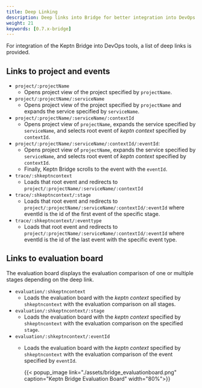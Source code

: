 ```yaml
---
title: Deep Linking
description: Deep links into Bridge for better integration into DevOps tools
weight: 21
keywords: [0.7.x-bridge]
---
```


For integration of the Keptn Bridge into DevOps tools, a list of deep links is provided. 

## Links to project and events

- `project/:projectName`
  - Opens project view of the project specified by `projectName`.
- `project/:projectName/:serviceName`
  - Opens project view of the project specified by `projectName` and expands the service specified by `serviceName`.
- `project/:projectName/:serviceName/:contextId`
  - Opens project view of `projectName`, expands the service specified by `serviceName`, and selects root event of *keptn context* specified by `contextId`.
- `project/:projectName/:serviceName/:contextId/:eventId`: 
  - Opens project view of `projectName`, expands the service specified by `serviceName`, and selects root event of *keptn context* specified by `contextId`. 
  - Finally, Keptn Bridge scrolls to the event with the `eventId`.
- `trace/:shkeptncontext`
  - Loads that root event and redirects to `project/:projectName/:serviceName/:contextId`
- `trace/:shkeptncontext/:stage`
  - Loads that root event and redirects to `project/:projectName/:serviceName/:contextId/:eventId` where eventId is the id of the first event of the specific stage.
- `trace/:shkeptncontext/:eventtype`
  - Loads that root event and redirects to `project/:projectName/:serviceName/:contextId/:eventId` where eventId is the id of the last event with the specific event type.

## Links to evaluation board

The evaluation board displays the evaluation comparison of one or multiple stages depending on the deep link.

- `evaluation/:shkeptncontext`
  - Loads the evaluation board with the *keptn context* specified by `shkeptncontext` with the evaluation comparison on all stages.
- `evaluation/:shkeptncontext/:stage`
  - Loads the evaluation board with the *keptn context* specified by `shkeptncontext` with the evaluation comparison on the specified `stage`.
- `evaluation/:shkeptncontext/:eventId`
  - Loads the evaluation board with the *keptn context* specified by `shkeptncontext` with the evaluation comparison of the event specified by `eventId`.
  
    {{< popup_image
      link="./assets/bridge_evaluationboard.png"
      caption="Keptn Bridge Evaluation Board"
      width="80%">}}